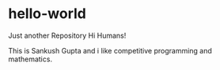 # hello-world
Just another Repository
Hi Humans!

This is Sankush Gupta and i like competitive programming and mathematics.
